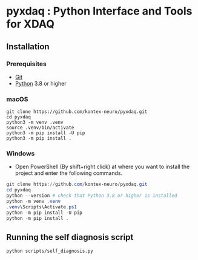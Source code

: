 # pyxdaq : Python Interface and Tools for XDAQ

## Installation
### Prerequisites
* [Git](https://git-scm.com/)
* [Python](https://www.python.org/downloads/) 3.8 or higher

### macOS
```shell
git clone https://github.com/kontex-neuro/pyxdaq.git
cd pyxdaq
python3 -m venv .venv
source .venv/bin/activate
python3 -m pip install -U pip
python3 -m pip install .
```

### Windows
* Open PowerShell (By shift+right click) at where you want to install the project and enter the following commands.
```powershell
git clone https://github.com/kontex-neuro/pyxdaq.git
cd pyxdaq
python --version # check that Python 3.8 or higher is installed
python -m venv .venv
.venv\Scripts\Activate.ps1
python -m pip install -U pip
python -m pip install .
```

## Running the self diagnosis script
```shell
python scripts/self_diagnosis.py
```

